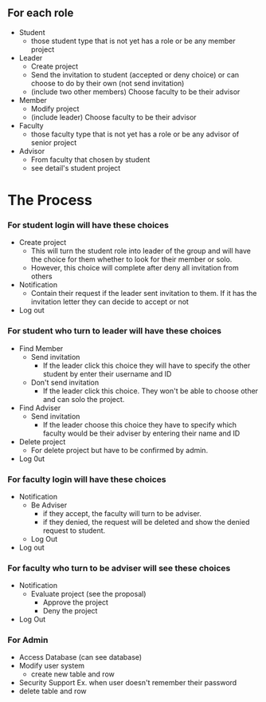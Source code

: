 ## For each role
- Student
  - those student type that is not yet has a role or be any member project
- Leader
  - Create project
  - Send the invitation to student (accepted or deny choice) or can choose to do by their own (not send invitation)
  - (include two other members) Choose faculty to be their advisor
- Member
  - Modify project
  - (include leader) Choose faculty to be their advisor
- Faculty
  - those faculty type that is not yet has a role or be any advisor of senior project
- Advisor
  - From faculty that chosen by student
  - see detail's student project

# The Process
### For student login will have these choices
- Create project
  - This will turn the student role into leader of the group and will have the choice for them whether to look for their member or solo.
  - However, this choice will complete after deny all invitation from others
- Notification
  - Contain their request if the leader sent invitation to them. If it has the invitation letter they can decide to accept or not
- Log out

### For student who turn to leader will have these choices
- Find Member
  - Send invitation
    - If the leader click this choice they will have to specify the other student by enter their username and ID
  - Don't send invitation
    - If the leader click this choice. They won't be able to choose other and can solo the project.
- Find Adviser
  - Send invitation
    - If the leader choose this choice they have to specify which faculty would be their adviser by entering their name and ID
- Delete project
  - For delete project but have to be confirmed by admin.
- Log 0ut


### For faculty login will have these choices
- Notification
  - Be Adviser
    - if they accept, the faculty will turn to be adviser.
    - if they denied, the request will be deleted and show the denied request to student.
  - Log Out
- Log out

### For faculty who turn to be adviser will see these choices
- Notification
  - Evaluate project (see the proposal)
    - Approve the project
    - Deny the project
- Log Out

### For Admin
- Access Database (can see database)
- Modify user system
  - create new table and row
- Security Support Ex. when user doesn't remember their password
- delete table and row